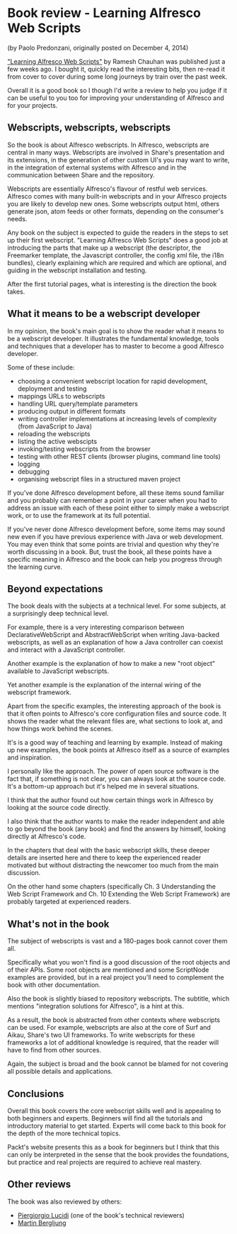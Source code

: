 # Book review - Learning Alfresco Web Scripts

(by Paolo Predonzani, originally posted on December 4, 2014)


["Learning Alfresco Web Scripts"](https://www.packtpub.com/web-development/learning-alfresco-web-scripts) by Ramesh Chauhan was published just a few
weeks ago. I bought it, quickly read
the interesting bits, then re-read it from cover to cover during some long
journeys by train over the past week.

Overall it is a good book so I though I'd write a review to help you judge if
it can be useful to you too for improving your understanding of Alfresco and for
your projects.

## Webscripts, webscripts, webscripts

So the book is about Alfresco webscripts. In Alfresco, webscripts are central in
many ways. Webscripts are involved in Share's presentation and its extensions,
in the generation of other custom UI's you may want to write, in the integration
of external systems with Alfresco and in the communication between Share and the
repository.

Webscripts are essentially Alfresco's flavour of restful web services. Alfresco
comes with many built-in webscripts and in your Alfresco projects you are likely
to develop new ones. Some webscripts output html, others generate json, atom
feeds or other formats, depending on the consumer's needs.

Any book on the subject is expected to guide the readers in the steps to set up
their first webscript. "Learning Alfresco Web Scripts" does a good job at
introducing the parts that make up a webscript (the descriptor, the Freemarker
template, the Javascript controller, the config xml file, the i18n bundles),
clearly explaining which are required and which are optional, and guiding in the
webscript installation and testing.

After the first tutorial pages, what is interesting is the direction the book
takes.

## What it means to be a webscript developer

In my opinion, the book's main goal is to show the reader what it means to be a 
webscript developer. It illustrates the fundamental knowledge, tools and
techniques that a developer has to master to become a good Alfresco developer.

Some of these include:

*   choosing a convenient webscript location for rapid development, deployment
    and testing
*   mappings URLs to webscripts
*   handling URL query/template parameters
*   producing output in different formats
*   writing controller implementations at increasing levels of complexity (from
    JavaScript to Java) 
*   reloading the webscripts 
*   listing the active webscipts
*   invoking/testing webscripts from the browser
*   testing with other REST clients (browser plugins, command line tools)
*   logging
*   debugging
*   organising webscript files in a structured maven project

If you've done Alfresco development before, all these items sound familiar and
you probably can remember a point in your career when you had to address an
issue with each of these point either to simply make a webscript work, or to use
the framework at its full potential.

If you've never done Alfresco development before, some items may sound new even
if you have previous experience with Java or web development. You may even think
that some points are trivial and question why they're worth discussing in a
book. But, trust the book, all these points have a specific meaning in Alfresco
and the book can help you progress through the learning curve.

## Beyond expectations

The book deals with the subjects at a technical level. For some subjects, at a
surprisingly deep technical level.

For example, there is a very interesting comparison between DeclarativeWebScript
and AbstractWebScript when writing Java-backed webscripts, as well as an
explanation of how a Java controller can coexist and interact with a JavaScript
controller.

Another example is the explanation of how to make a new "root object" available
to JavaScript webscripts.

Yet another example is the explanation of the internal wiring of the webscript
framework.

Apart from the specific examples, the interesting approach of the book is that
it often points to Alfresco's core configuration files and source code. It shows
the reader what the relevant files are, what sections to look at, and how things
work behind the scenes.

It's is a good way of teaching and learning by example. Instead of making up new
examples, the book points at Alfresco itself as a source of examples and
inspiration.

I personally like the approach. The power of open source software is the fact
that, if something is not clear, you can always look at the source code. It's a
bottom-up approach but it's helped me in several situations.

I think that the author found out how certain things work in Alfresco by looking
at the source code directly.

I also think that the author wants to make the reader independent and able to go
beyond the book (any book) and find the answers by himself, looking directly at
Alfresco's code.

In the chapters that deal with the basic webscript skills, these deeper details
are inserted here and there to keep the experienced reader motivated but without
distracting the newcomer too much from the main discussion.

On the other hand some chapters (specifically Ch. 3 Understanding the Web Script
Framework and Ch. 10 Extending the Web Script Framework) are probably targeted
at experienced readers.

## What's not in the book

The subject of webscripts is vast and a 180-pages book cannot cover them all.

Specifically what you won't find is a good discussion of the root objects and of
their APIs. Some root objects are mentioned and some ScriptNode examples are
provided, but in a real project you'll need to complement the book with other
documentation.

Also the book is slightly biased to repository webscripts. The subtitle, which
mentions "integration solutions for Alfresco", is a hint at this.

As a result, the book is abstracted from other contexts where webscripts can be
used. For example, webscripts are also at the core of Surf and Aikau, Share's
two UI frameworks. To write webscripts for these frameworks a lot of additional
knowledge is required, that the reader will have to find from other sources.

Again, the subject is broad and the book cannot be blamed for not covering all
possible details and applications.

## Conclusions

Overall this book covers the core webscript skills well and is appealing to both
beginners and experts. Beginners will find all the tutorials and introductory
material to get started. Experts will come back to this book for the depth of
the more technical topics.

Packt's website presents this as a book for beginners but I think that this can
only be interpreted in the sense that the book provides the foundations, but
practice and real projects are required to achieve real mastery.

## Other reviews

The book was also reviewed by others:

*   [Piergiorgio Lucidi](http://www.open4dev.com/journal/2014/10/31/book-contribution-learning-alfresco-web-scripts.html) (one of the book's technical reviewers)
*   [Martin Bergljung](http://www.marversolutions.com/wordpress/2015/01/21/book-review-learning-alfresco-web-scripts/)
